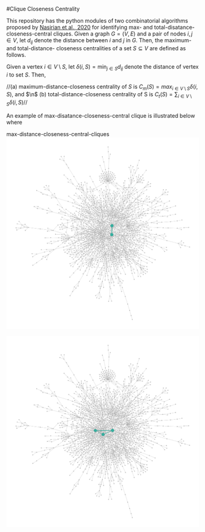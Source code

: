 #Clique Closeness Centrality

This repository has the python modules of two combinatorial algorithms proposed by [Nasirian et al., 2020](https://www.sciencedirect.com/science/article/abs/pii/S0377221719309464) for identifying max- and total-disatance-closeness-central cliques. 
Given a graph $G=(V,E)$ and a pair of nodes $i,j\in V$, let $d_{ij}$ denote the distance between $i$ and $j$ in $G$. Then, the maximum- and total-distance- closeness centralities of a set $S\subseteq V$ are defined as follows.

Given a vertex $i\in V\setminus S$, let $\delta(i,S)=\min_{j\in S}d_{ij}$ denote the distance of vertex $i$ to set $S$. Then, 

//(a) maximum-distance-closeness centrality of $S$ is $C_m(S)=max_{i\in V\setminus S}\delta(i,S)$, and $\n$
(b) total-distance-closeness centrality of S is $C_t(S)=\sum_{i\in V\setminus S}\delta(i,S)$//

An example of max-disatance-closeness-central clique is illustrated below where 



 max-distance-closeness-central-cliques
![max_distance_closeness_central_clique](max_distance_closeness_central_clique.svg) 


![total_distance_closeness_central_clique](total_distance_closeness_central_clique.svg)
